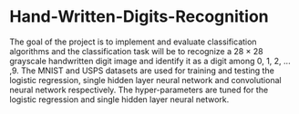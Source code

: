 # Hand-Written-Digits-Recognition
The goal of the project is to implement and evaluate classification algorithms and the classification task will be to recognize a 28 × 28 grayscale handwritten digit image and identify it as a digit among 0, 1, 2, ... ,9.  The MNIST and USPS datasets are used for training and testing the logistic regression, single hidden layer neural network and convolutional neural network respectively.   The hyper-parameters are tuned for the logistic regression and single hidden layer neural network.
